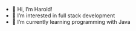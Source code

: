 - 👋 Hi, I’m Harold!
- 👀 I’m interested in full stack development
- 🌱 I’m currently learning programming with Java

<!---
imharoldjc/imharoldjc is a ✨ special ✨ repository because its `README.md` (this file) appears on your GitHub profile.
You can click the Preview link to take a look at your changes.
--->
